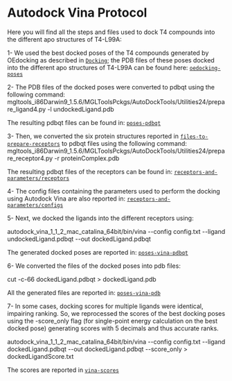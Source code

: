 # Autodock Vina Protocol

Here you will find all the steps and files used to dock T4 compounds into the different apo structures of T4-L99A:

1- We used the best docked poses of the T4 compounds generated by OEdocking as described in [`Docking`](../Docking); the PDB files of these poses docked into the different apo structures of T4-L99A can be found here: [`oedocking-poses`](oedocking-poses)

2- The PDB files of the docked poses were converted to pdbqt using the following command:
mgltools_i86Darwin9_1.5.6/MGLToolsPckgs/AutoDockTools/Utilities24/prepare_ligand4.py -l undockedLigand.pdb

The resulting pdbqt files can be found in: [`poses-pdbqt`](poses-pdbqt)

3- Then, we converted the six protein structures reported in [`files-to-prepare-receptors`](../OEdocking/files-to-prepare-receptors) to pdbqt files using the following command:
mgltools_i86Darwin9_1.5.6/MGLToolsPckgs/AutoDockTools/Utilities24/prepare_receptor4.py -r proteinComplex.pdb

The resulting pdbqt files of the receptors can be found in: [`receptors-and-parameters/receptors`](receptors)

4- The config files containing the parameters used to perform the docking using Autodock Vina are also reported in: [`receptors-and-parameters/configs`](configs)

5- Next, we docked the ligands into the different receptors using:

autodock_vina_1_1_2_mac_catalina_64bit/bin/vina --config config.txt --ligand undockedLigand.pdbqt --out dockedLigand.pdbqt

The generated docked poses are reported in: [`poses-vina-pdbqt`](poses-vina-pdbqt)

6- We converted the files of the docked poses into pdb files:

cut -c-66 dockedLigand.pdbqt > dockedLigand.pdb

All the generated files are reported in: [`poses-vina-pdb`](poses-vina-pdb)

7- In some cases, docking scores for multiple ligands were identical, impairing ranking. So, we reprocessed the scores of the best docking poses using the -score_only flag (for single-point energy calculation on the best docked pose) generating scores with 5 decimals and thus accurate ranks.

autodock_vina_1_1_2_mac_catalina_64bit/bin/vina --config config.txt --ligand dockedLigand.pdbqt --out dockedLigand.pdbqt --score_only > dockedLigandScore.txt

The scores are reported in [`vina-scores`](vina-scores)
